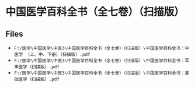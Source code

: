 # 中国医学百科全书（全七卷）（扫描版）

## Files

- `F:/医学\中国医学\中医3\中国医学百科全书（全七卷）（扫描版）\中国医学百科全书：中医学 （上、中、下册）（扫描版）.pdf`
- `F:/医学\中国医学\中医3\中国医学百科全书（全七卷）（扫描版）\中国医学百科全书：军事医学（扫描版）.pdf`
- `F:/医学\中国医学\中医3\中国医学百科全书（全七卷）（扫描版）\中国医学百科全书：基础医学（扫描版）.pdf`
